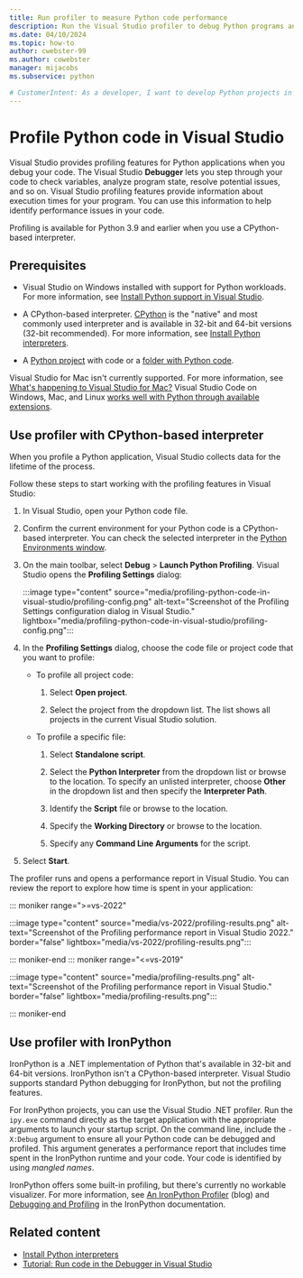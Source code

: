 ```yaml
---
title: Run profiler to measure Python code performance
description: Run the Visual Studio profiler to debug Python programs and check the performance of Python code when using CPython-based interpreters.
ms.date: 04/10/2024
ms.topic: how-to
author: cwebster-99
ms.author: cowebster
manager: mijacobs
ms.subservice: python

# CustomerIntent: As a developer, I want to develop Python projects in Visual Studio so I can use debugging and profiling features to check the performance of my Python code.
---
```


# Profile Python code in Visual Studio

Visual Studio provides profiling features for Python applications when you debug your code. The Visual Studio **Debugger** lets you step through your code to check variables, analyze program state, resolve potential issues, and so on. Visual Studio profiling features provide information about execution times for your program. You can use this information to help identify performance issues in your code.

Profiling is available for Python 3.9 and earlier when you use a CPython-based interpreter.

<!-- Reviewer: Identify exact start & end Python versions for VS profiling support

- Current article says profiler support is for Python 3.9 and earlier
- Python 3.11 interpreter fails

-->

## Prerequisites 

- Visual Studio on Windows installed with support for Python workloads. For more information, see [Install Python support in Visual Studio](installing-python-support-in-visual-studio.md).

- A CPython-based interpreter. [CPython](https://www.python.org/) is the "native" and most commonly used interpreter and is available in 32-bit and 64-bit versions (32-bit recommended). For more information, see [Install Python interpreters](installing-python-interpreters.md).

- A [Python project](quickstart-02-python-in-visual-studio-project-from-template.md) with code or a [folder with Python code](quickstart-05-python-visual-studio-open-folder.md).

Visual Studio for Mac isn't currently supported. For more information, see [What's happening to Visual Studio for Mac?](/visualstudio/mac/what-happened-to-vs-for-mac) Visual Studio Code on Windows, Mac, and Linux [works well with Python through available extensions](https://code.visualstudio.com/docs/languages/python).

## Use profiler with CPython-based interpreter

When you profile a Python application, Visual Studio collects data for the lifetime of the process. 

Follow these steps to start working with the profiling features in Visual Studio:

1. In Visual Studio, open your Python code file. 

1. Confirm the current environment for your Python code is a CPython-based interpreter. You can check the selected interpreter in the [Python Environments window](managing-python-environments-in-visual-studio.md#the-python-environments-window).

1. On the main toolbar, select **Debug** > **Launch Python Profiling**. Visual Studio opens the **Profiling Settings** dialog:

   :::image type="content" source="media/profiling-python-code-in-visual-studio/profiling-config.png" alt-text="Screenshot of the Profiling Settings configuration dialog in Visual Studio." lightbox="media/profiling-python-code-in-visual-studio/profiling-config.png":::

1. In the **Profiling Settings** dialog, choose the code file or project code that you want to profile:

   - To profile all project code:
   
      1. Select **Open project**.
      
      1. Select the project from the dropdown list. The list shows all projects in the current Visual Studio solution.

   - To profile a specific file:
   
      1. Select **Standalone script**.
      
      1. Select the **Python Interpreter** from the dropdown list or browse to the location. To specify an unlisted interpreter, choose **Other** in the dropdown list and then specify the **Interpreter Path**.

      1. Identify the **Script** file or browse to the location.
      
      1. Specify the **Working Directory** or browse to the location.
      
      1. Specify any **Command Line Arguments** for the script.

1. Select **Start**.

The profiler runs and opens a performance report in Visual Studio. You can review the report to explore how time is spent in your application:

::: moniker range=">=vs-2022"

:::image type="content" source="media/vs-2022/profiling-results.png" alt-text="Screenshot of the Profiling performance report in Visual Studio 2022." border="false" lightbox="media/vs-2022/profiling-results.png":::

::: moniker-end
::: moniker range="<=vs-2019"

:::image type="content" source="media/profiling-results.png" alt-text="Screenshot of the Profiling performance report in Visual Studio." border="false" lightbox="media/profiling-results.png":::

::: moniker-end

## Use profiler with IronPython

IronPython is a .NET implementation of Python that's available in 32-bit and 64-bit versions. IronPython isn't a CPython-based interpreter. Visual Studio supports standard Python debugging for IronPython, but not the profiling features.

For IronPython projects, you can use the Visual Studio .NET profiler. Run the `ipy.exe` command directly as the target application with the appropriate arguments to launch your startup script. On the command line, include the `-X:Debug` argument to ensure all your Python code can be debugged and profiled. This argument generates a performance report that includes time spent in the IronPython runtime and your code. Your code is identified by using _mangled names_.

IronPython offers some built-in profiling, but there's currently no workable visualizer. For more information, see [An IronPython Profiler](/archive/blogs/curth/an-ironpython-profiler) (blog) and [Debugging and Profiling](https://ironpython-test.readthedocs.io/en/latest/library/debug.html) in the IronPython documentation.

## Related content

- [Install Python interpreters](installing-python-interpreters.md)
- [Tutorial: Run code in the Debugger in Visual Studio](./tutorial-working-with-python-in-visual-studio-step-04-debugging.md)
